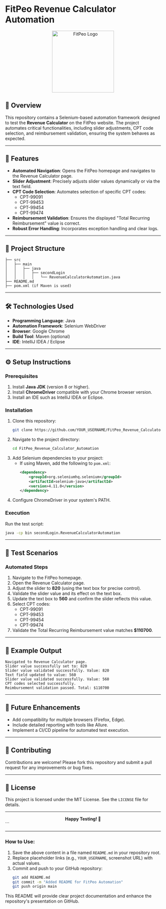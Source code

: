 # FitPeo Revenue Calculator Automation

<div align="center">
    <img src="https://fitpeo.com/assets/images/logo.png" alt="FitPeo Logo" width="200">
</div>

## 🌟 Overview
This repository contains a Selenium-based automation framework designed to test the **Revenue Calculator** on the FitPeo website. The project automates critical functionalities, including slider adjustments, CPT code selection, and reimbursement validation, ensuring the system behaves as expected.

---

## 🚀 Features
- **Automated Navigation**: Opens the FitPeo homepage and navigates to the Revenue Calculator page.
- **Slider Adjustment**: Precisely adjusts slider values dynamically or via the text field.
- **CPT Code Selection**: Automates selection of specific CPT codes:
  - CPT-99091
  - CPT-99453
  - CPT-99454
  - CPT-99474
- **Reimbursement Validation**: Ensures the displayed "Total Recurring Reimbursement" value is correct.
- **Robust Error Handling**: Incorporates exception handling and clear logs.

---

## 📑 Project Structure
```plaintext
├── src
│   ├── main
│   │   ├── java
│   │   │   ├── secondLogin
│   │   │   │   └── RevenueCalculatorAutomation.java
├── README.md
├── pom.xml (if Maven is used)
```

---

## 🛠️ Technologies Used
- **Programming Language**: Java
- **Automation Framework**: Selenium WebDriver
- **Browser**: Google Chrome
- **Build Tool**: Maven (optional)
- **IDE**: IntelliJ IDEA / Eclipse

---

## ⚙️ Setup Instructions
### Prerequisites
1. Install **Java JDK** (version 8 or higher).
2. Install **ChromeDriver** compatible with your Chrome browser version.
3. Install an IDE such as IntelliJ IDEA or Eclipse.

### Installation
1. Clone this repository:
   ```bash
   git clone https://github.com/YOUR_USERNAME/FitPeo_Revenue_Calculator_Automation.git
   ```
2. Navigate to the project directory:
   ```bash
   cd FitPeo_Revenue_Calculator_Automation
   ```
3. Add Selenium dependencies to your project:
   - If using Maven, add the following to `pom.xml`:
     ```xml
     <dependency>
         <groupId>org.seleniumhq.selenium</groupId>
         <artifactId>selenium-java</artifactId>
         <version>4.11.0</version>
     </dependency>
     ```
4. Configure ChromeDriver in your system's PATH.

### Execution
Run the test script:
```bash
java -cp bin secondLogin.RevenueCalculatorAutomation
```

---

## 📝 Test Scenarios
### Automated Steps
1. Navigate to the FitPeo homepage.
2. Open the Revenue Calculator page.
3. Adjust the slider to **820** (using the text box for precise control).
4. Validate the slider value and its effect on the text box.
5. Update the text box to **560** and confirm the slider reflects this value.
6. Select CPT codes:
   - CPT-99091
   - CPT-99453
   - CPT-99454
   - CPT-99474
7. Validate the Total Recurring Reimbursement value matches **$110700**.

---

## 🎯 Example Output
```plaintext
Navigated to Revenue Calculator page.
Slider value successfully set to: 820
Slider value validated successfully. Value: 820
Text field updated to value: 560
Slider value validated successfully. Value: 560
CPT codes selected successfully.
Reimbursement validation passed. Total: $110700
```

---

## 📂 Future Enhancements
- Add compatibility for multiple browsers (Firefox, Edge).
- Include detailed reporting with tools like Allure.
- Implement a CI/CD pipeline for automated test execution.

---


## 🤝 Contributing
Contributions are welcome! Please fork this repository and submit a pull request for any improvements or bug fixes.

---

## 📄 License
This project is licensed under the MIT License. See the `LICENSE` file for details.

---

<div align="center">
    <strong>Happy Testing! 🚀</strong>
</div>
```

---

### **How to Use**:
1. Save the above content in a file named `README.md` in your repository root.
2. Replace placeholder links (e.g., `YOUR_USERNAME`, screenshot URL) with actual values.
3. Commit and push to your GitHub repository:
   ```bash
   git add README.md
   git commit -m "Added README for FitPeo Automation"
   git push origin main
   ```

This README will provide clear project documentation and enhance the repository's presentation on GitHub.
